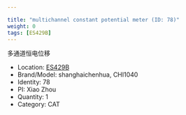 ```yaml
---

title: "multichannel constant potential meter (ID: 78)"
weight: 0
tags: [ES429B]
---
```


多通道恒电位移

<!--more-->



- Location: [ES429B](../../tags/es429b)
- Brand/Model: shanghaichenhua, CHI1040
- Identity: 78
- PI: Xiao Zhou
- Quantity: 1
- Category: CAT






